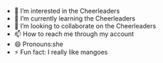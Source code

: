 
- 👀 I’m interested in  the Cheerleaders
- 🌱 I’m currently learning the Cheerleaders
- 💞️ I’m looking to collaborate on  the Cheerleaders
- 📫 How to reach me through my account
- 😄 Pronouns:she
- ⚡ Fun fact:  I really like mangoes 